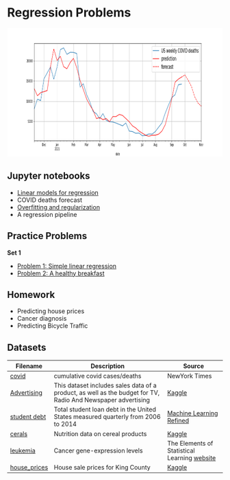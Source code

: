 # Regression Problems

<img src="covid.png" height="300" width = "1300">


## Jupyter notebooks

- [Linear models for regression](https://github.com/um-perez-alvaro/Data-Science-Practice/blob/master/Jupyter%20Notebooks/Regression/notebooks/Linear%20Regression.ipynb)
- COVID deaths forecast
- [Overfitting and regularization](https://github.com/um-perez-alvaro/Data-Science-Practice/blob/master/Jupyter%20Notebooks/Regression/notebooks/Regularization.ipynb)
- A regression pipeline

## Practice Problems

**Set 1**
- [Problem 1: Simple linear regression](https://nbviewer.jupyter.org/github/um-perez-alvaro/Data-Science-Practice/blob/master/Jupyter%20Notebooks/Regression/practice%20problems/Problem%20I.ipynb)
- [Problem 2: A healthy breakfast](https://nbviewer.jupyter.org/github/um-perez-alvaro/Data-Science-Practice/blob/master/Jupyter%20Notebooks/Regression/practice%20problems/Problem%20II.ipynb)

## Homework
- Predicting house prices
- Cancer diagnosis
- Predicting Bicycle Traffic

## Datasets

Filename | Description |  Source
--- | --- |  --- 
[covid](https://raw.githubusercontent.com/nytimes/covid-19-data/master/us.csv) | cumulative covid cases/deaths | NewYork Times |
[Advertising](https://raw.githubusercontent.com/um-perez-alvaro/Data-Science-Practice/master/Data/Advertising.csv)  | This dataset includes sales data of a product, as well as the budget for TV, Radio And Newspaper advertising | [Kaggle](https://www.kaggle.com/thorgodofthunder/tvradionewspaperadvertising)
[student debt](https://raw.githubusercontent.com/um-perez-alvaro/Data-Science-Theory/master/Data/student%20debt.csv) | Total student loan debt in the United States measured quarterly from 2006 to 2014 | [Machine Learning Refined](https://github.com/nrchade/mlrefined)
[cerals](https://raw.githubusercontent.com/um-perez-alvaro/Data-Science-Theory/master/Data/cereals.csv) | Nutrition data on cereal products | [Kaggle](https://www.kaggle.com/crawford/80-cereals)
[leukemia](https://raw.githubusercontent.com/um-perez-alvaro/Data-Science-Practice/master/Data/leukemia.csv) | Cancer gene-expression levels | The Elements of Statistical Learning [website](https://web.stanford.edu/~hastie/ElemStatLearn/) 
[house_prices](https://raw.githubusercontent.com/um-perez-alvaro/Data-Science-Practice/master/Data/kc_house_data.csv) | House sale prices for King County | [Kaggle](https://www.kaggle.com/harlfoxem/housesalesprediction)
